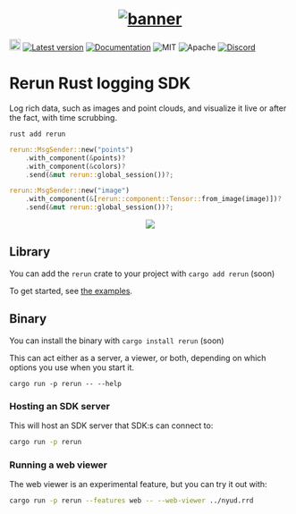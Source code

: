 <h1 align="center">
  <a href="https://www.rerun.io/">
    <img alt="banner" src="https://user-images.githubusercontent.com/1148717/218142418-1d320929-6b7a-486e-8277-fbeef2432529.png">
  </a>
</h1>

[<img alt="github" src="https://img.shields.io/badge/github-emilk/egui-8da0cb?logo=github" height="20">](https://github.com/emilk/egui)
[![Latest version](https://img.shields.io/crates/v/re_ws_comms.svg)](https://crates.io/crates/re_ws_comms)
[![Documentation](https://docs.rs/re_ws_comms/badge.svg)](https://docs.rs/re_ws_comms)
![MIT](https://img.shields.io/badge/license-MIT-blue.svg)
![Apache](https://img.shields.io/badge/license-Apache-blue.svg)
[![Discord](https://img.shields.io/discord/900275882684477440?label=Rerun%20Community%20Discord)](https://discord.gg/Gcm8BbTaAj)

# Rerun Rust logging SDK
Log rich data, such as images and point clouds, and visualize it live or after the fact, with time scrubbing.

`rust add rerun`

``` rust
rerun::MsgSender::new("points")
    .with_component(&points)?
    .with_component(&colors)?
    .send(&mut rerun::global_session())?;

rerun::MsgSender::new("image")
    .with_component(&[rerun::component::Tensor::from_image(image)])?
    .send(&mut rerun::global_session())?;
```

<p align="center">
<img src="https://user-images.githubusercontent.com/1148717/218265704-1863c270-1422-48fe-9009-d67f8133c4cc.gif">
</p>


## Library
You can add the `rerun` crate to your project with `cargo add rerun` (soon)
<!-- TODO(#1161): remove the (soon) -->

To get started, see [the examples](https://github.com/rerun-io/rerun/tree/main/examples).
<!-- TODO(#1161): update link to point to the rust examples -->

## Binary
You can install the binary with `cargo install rerun` (soon)
<!-- TODO(#1161): remove the (soon) -->

This can act either as a server, a viewer, or both, depending on which options you use when you start it.

`cargo run -p rerun -- --help`

### Hosting an SDK server
This will host an SDK server that SDK:s can connect to:

```sh
cargo run -p rerun
```

### Running a web viewer
The web viewer is an experimental feature, but you can try it out with:

```sh
cargo run -p rerun --features web -- --web-viewer ../nyud.rrd
```
